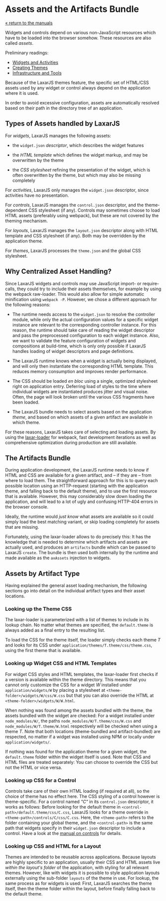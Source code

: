 # Assets and the Artifacts Bundle

[« return to the manuals](index.md)

Widgets and controls depend on various non-JavaScript resources which have to be loaded into the browser somehow.
These resources are also called *assets*.

Preliminary readings:

* [Widgets and Activities](widgets_and_activities.md)
* [Creating Themes](creating_themes.md)
* [Infrastructure and Tools](infrastructure_and_tools.md)

Because of the LaxarJS themes feature, the specific set of HTML/CSS assets used by any widget or control always depend on the application where it is used.

In order to avoid excessive configuration, assets are automatically resolved based on their path in the directory tree of an application.


## Types of Assets handled by LaxarJS

For *widgets*, LaxarJS manages the following assets:

* the `widget.json` *descriptor*, which describes the widget features

* the *HTML template* which defines the widget markup, and may be overwritten by the theme

* the *CSS stylesheet* refining the presentation of the widget, which is often overwritten by the theme, but which may also be missing completely

For *activities*, LaxarJS only manages the `widget.json` descriptor, since activities have no presentation.

For *controls*, LaxarJS manages the `control.json` descriptor, and the theme-dependent CSS stylesheet (if any).
Controls may sometimes choose to load HTML assets (preferably using webpack), but these are not covered by the theming mechanism.

For *layouts*, LaxarJS manages the `layout.json` descriptor along with HTML template and CSS stylesheet (if any).
Both may be overridden by the application theme.

For *themes*, LaxarJS processes the `theme.json` and the global CSS stylesheet.


## Why Centralized Asset Handling?

Since LaxarJS widgets and controls may use JavaScript import- or require-calls, they could try to include their assets themselves, for example by using the webpack raw-loader.
This would also allow for simple automatic minification using `webpack -P`.
However, we chose a different approach for the following reasons:

* The runtime needs access to the `widget.json` to resolve the controller module, while only the actual configuration values for a specific widget instance are relevant to the corresponding controller instance.
  For this reason, the runtime should take care of reading the widget descriptor and pass the preprocessed configuration to each widget instance.
  Also, we want to validate the feature configuration of widgets and compositions at build-time, which is only only possible if LaxarJS handles loading of widget descriptors and page definitions.

* The LaxarJS runtime knows when a widget is actually being displayed, and will only then instantiate the corresponding HTML template.
  This reduces memory consumption and improves render performance.

* The CSS should be loaded *en bloc* using a single, optimized stylesheet right on application entry.
  Deferring load of styles to the time where individual widgets are instantiated produces jitter and visual noise.
  Often, the page will look broken until the various CSS fragments have been loaded.

* The LaxarJS bundle needs to select assets based on the application *theme*, and based on which assets of a given artifact are available in which theme.

For these reasons, LaxarJS takes care of selecting and loading assets.
By using the [laxar-loader](laxarjs.org/docs/laxar-loader-v2-latest/) for webpack, fast development iterations as well as comprehensive optimization during production are still available.


## The Artifacts Bundle

During application development, the LaxarJS runtime needs to know if HTML and CSS are available for a given artifact, and – if they are – from where to load them.
The straightforward approach for this is to query each possible location using an HTTP-request (starting with the application theme, and falling back to the default theme), and to use the first resource that is available.
However, this may considerably slow down loading the application, and will lead to a lot of ugly and confusing HTTP-404 errors in the browser console.

Ideally, the runtime would *just know* what assets are available so it could simply load the best matching variant, or skip loading completely for assets that are missing.

Fortunately, using the laxar-loader allows to do precisely this:
It has the knowledge that is needed to determine which artifacts and assets are actually used, and produces an `artifacts` bundle which can be passed to LaxarJS `create`.
The bundle is then used both internally by the runtime and made available as the `axAssets` injection to widgets.


## Assets by Artifact Type

Having explained the general asset loading mechanism, the following sections go into detail on the individual artifact types and their asset locations.


### Looking up the Theme CSS

The laxar-loader is parameterized with a list of themes to include in its lookup chain.
No matter what themes are specified, the `default.theme` is always added as a final entry to the resulting list.

To load the CSS for the theme itself, the loader simply checks each theme _T_ and looks for its CSS under `application/themes/T.theme/css/theme.css`, using the first theme that is available.


### Looking up Widget CSS and HTML Templates

For widget CSS styles and HTML templates, the laxar-loader first checks if a version is available within the theme directory.
This means that you cannot only customize the CSS for a widget _W_ installed under `application/widgets/W` by placing a stylesheet at `<theme-folder>/widgets/W/css/W.css` but that you can also override the HTML at `<theme-folder>/widgets/W/W.html`.

When nothing was found among the assets bundled with the theme, the assets bundled with the widget are checked:
For a widget installed under `node_modules/W/`, the paths `node_modules/W/T.theme/css/W.css` and `node_modules/W/T.theme/W.html` respectively will be checked when using a theme _T_.
Note that both locations (theme-bundled and artifact-bundled) are respected, no matter if a widget was installed using NPM or locally under `application/widgets/`.

If nothing was found for the application theme for a given widget, the `default.theme` folder within the widget itself is used.
Note that CSS and HTML files are treated separately:
You can choose to override the CSS but not the HTML or vice versa.


### Looking up CSS for a Control

Controls take care of their own HTML loading (if required at all), so the choice of theme has no effect here.
The CSS styling of a control however is theme-specific.
For a control named _"C"_ in its `control.json` descriptor, it works as follows:
Before looking for the default theme in `<control-path>/default.theme/css/C.css`, LaxarJS looks for a theme override in `<theme-path>/controls/C/css/C.css`.
Here, the `<theme-path>` refers to the folder containing your global theme, and the `<control-path>` is the same path that widgets specify in their `widget.json` descriptor to include a control.
Have a look at the [manual on controls](./providing_controls.md) for details.


### Looking up CSS and HTML for a Layout

Themes are intended to be reusable across applications.
Because layouts are highly specific to an application, usually their CSS and HTML assets live _within the layout's folder_ of the application, with styling for all relevant themes.
However, like with widgets it is possible to style application layouts externally using the sub-folder `layouts` of the theme in use.
For lookup, the same process as for widgets is used:
First, LaxarJS searches the theme itself, then the theme folder within the layout, before finally falling back to the default theme.
